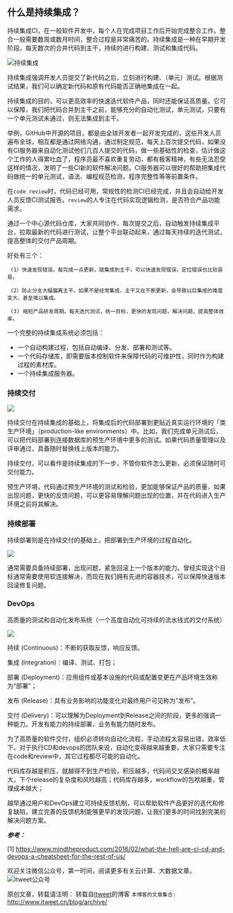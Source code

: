 什么是持续集成？
---

持续集成CI，在一般软件开发中，每个人在完成项目工作后开始完成整合工作。整合一般需要数周或数月时间，整合过程是非常痛苦的。持续集成是一种在早期开发阶段，每天数次的合并代码到主干，持续的进行构建、测试和集成代码。

![持续集成](https://github.com/itweet/labs/raw/master/devops/img/ci.jpg)

持续集成强调开发人员提交了新代码之后，立刻进行构建、（单元）测试。根据测试结果，我们可以确定新代码和原有代码能否正确地集成在一起。

持续集成的目的，可以更高效率的快速迭代软件产品，同时还能保证高质量。它可以保障，我们把代码合并到主干之前，能够充分的自动化测试，单元测试，只要有一个单元测试未通过，则无法集成到主干。

举例，GitHub中开源的项目，都是由全球开发者一起开发完成的，这些开发人员遍布全球，相互都是通过网络沟通，通过制定规范，每天上百次提交代码，如果没有CI服务器来自动化测试他们几百人提交的代码，做一些基础性的检查，估计做这个工作的人得累吐血了，程序员最不喜欢重复劳动，都有极客精神，有些无法忍受这样的情况，发明了一些CI新的软件解决问题。CI服务器可以很好的帮助把集成代码做统一的单元测试，语法、编程规范检测，程序完整性等等前置条件。

在`code review`时，代码已经可用，常规性的检测CI已经完成，并且会自动给开发人员反馈CI测试报告。`review`的人专注在代码实现逻辑检测，是否符合产品功能需求。

通过一个中心源代码仓库，大家共同协作，每次提交之后，自动触发持续集成平台，拉取最新的代码进行测试，让整个平台联动起来，通过每天持续的迭代测试，提高整体的交付产品周期。

好处有三个：

```
 (1）快速发现错误。每完成一点更新，就集成到主干，可以快速发现错误，定位错误也比较容易。

 (2）防止分支大幅偏离主干。如果不是经常集成，主干又在不断更新，会导致以后集成的难度变大，甚至难以集成。

 (3) 缩短产品研发周期。每天迭代测试，统一目标，更快的发现问题，解决问题，提高整体效率。
```


一个完整的持续集成系统必须包括：

* 一个自动构建过程，包括自动编译、分发、部署和测试等。
* 一个代码存储库，即需要版本控制软件来保障代码的可维护性，同时作为构建过程的素材库。
* 一个持续集成服务器。

### 持续交付

![](https://github.com/itweet/labs/raw/master/devops/img/continuous-delivery.jpg)

持续交付在持续集成的基础上，将集成后的代码部署到更贴近真实运行环境的「类生产环境」（production-like environments）中。比如，我们完成单元测试后，可以把代码部署到连接数据库的预生产环境中更多的测试。如果代码质量管理以及评审通过，具备随时替换线上版本的能力。

持续交付，可以看作是持续集成的下一步，不管你软件怎么更新，必须保证随时可交付能力。

预生产环境，代码通过预生产环境的测试和检验，更加能够保证产品的质量，如果出现问题，更快的反馈问题，可以更容易理解问题出现的位置，并在代码进入生产环境之前将其解决。


### 持续部署

持续部署则是在持续交付的基础上，把部署到生产环境的过程自动化。

![](https://github.com/itweet/labs/raw/master/devops/img/continuous-deployment.jpg)

通常需要具备持续部署，出现问题，紧急回滚上一个版本的能力。曾经实现这个目标通常需要使用软连接解决，而现在我们拥有先进的容器技术，可以保障快速版本回滚修复问题。

### DevOps

高质量的测试和自动化发布系统（一个高度自动化可持续的流水线式的交付系统）

![](https://github.com/itweet/labs/raw/master/devops/img/devops.png)

持续 (Continuous)：不断的获取反馈，响应反馈。

集成 (Integration)：编译、测试、打包；

部署 (Deployment)：应用组件或基本设施的代码或配置变更在产品环境生效称为“部署”；

发布 (Release)：具有业务影响的功能变化对最终用户可见称为“发布”。

交付 (Delivery)：可以理解为Deployment到Release之间的阶段，更多的强调一种能力。开发有能力的持续部署，业务有能力随时发布。

为了高质量的软件交付，组织必须转向自动化流程，手动流程太容易出错，效率低下。对于执行CD和devops的团队来说，自动化变得越来越重要，大家只需要专注在code和review中，其它过程都尽可能的自动化。

代码库存越是积压，就越得不到生产检验，积压越多，代码间交叉感染的概率越大，下个release的复杂度和风险越高；代码库存越多，workflow的包袱越重，管理成本越大；

越早通过用户和DevOps建立可持续反馈机制，可以帮助软件产品更好的迭代和修复缺陷，建立完善的反馈机制能够更早的发现问题，让我们更多的时间找到完美的解决问题方案。


***参考：***

[1] https://www.mindtheproduct.com/2016/02/what-the-hell-are-ci-cd-and-devops-a-cheatsheet-for-the-rest-of-us/

欢迎关注微信公众号，第一时间，阅读更多有关云计算、大数据文章。
![Itweet公众号](https://github.com/itweet/labs/raw/master/common/img/weixin_public.gif)

原创文章，转载请注明： 转载自[Itweet](http://www.itweet.cn)的博客
`本博客的文章集合:` http://www.itweet.cn/blog/archive/





